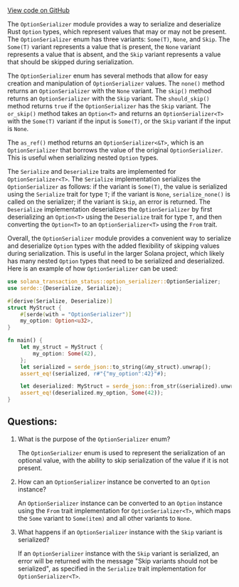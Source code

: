 
[View code on GitHub](https://github.com/solana-labs/solana/blob/master/transaction-status/src/option_serializer.rs)

The `OptionSerializer` module provides a way to serialize and deserialize Rust `Option` types, which represent values that may or may not be present. The `OptionSerializer` enum has three variants: `Some(T)`, `None`, and `Skip`. The `Some(T)` variant represents a value that is present, the `None` variant represents a value that is absent, and the `Skip` variant represents a value that should be skipped during serialization.

The `OptionSerializer` enum has several methods that allow for easy creation and manipulation of `OptionSerializer` values. The `none()` method returns an `OptionSerializer` with the `None` variant. The `skip()` method returns an `OptionSerializer` with the `Skip` variant. The `should_skip()` method returns `true` if the `OptionSerializer` has the `Skip` variant. The `or_skip()` method takes an `Option<T>` and returns an `OptionSerializer<T>` with the `Some(T)` variant if the input is `Some(T)`, or the `Skip` variant if the input is `None`.

The `as_ref()` method returns an `OptionSerializer<&T>`, which is an `OptionSerializer` that borrows the value of the original `OptionSerializer`. This is useful when serializing nested `Option` types.

The `Serialize` and `Deserialize` traits are implemented for `OptionSerializer<T>`. The `Serialize` implementation serializes the `OptionSerializer` as follows: if the variant is `Some(T)`, the value is serialized using the `Serialize` trait for type `T`; if the variant is `None`, `serialize_none()` is called on the serializer; if the variant is `Skip`, an error is returned. The `Deserialize` implementation deserializes the `OptionSerializer` by first deserializing an `Option<T>` using the `Deserialize` trait for type `T`, and then converting the `Option<T>` to an `OptionSerializer<T>` using the `From` trait.

Overall, the `OptionSerializer` module provides a convenient way to serialize and deserialize `Option` types with the added flexibility of skipping values during serialization. This is useful in the larger Solana project, which likely has many nested `Option` types that need to be serialized and deserialized. Here is an example of how `OptionSerializer` can be used:

```rust
use solana_transaction_status::option_serializer::OptionSerializer;
use serde::{Deserialize, Serialize};

#[derive(Serialize, Deserialize)]
struct MyStruct {
    #[serde(with = "OptionSerializer")]
    my_option: Option<u32>,
}

fn main() {
    let my_struct = MyStruct {
        my_option: Some(42),
    };
    let serialized = serde_json::to_string(&my_struct).unwrap();
    assert_eq!(serialized, r#"{"my_option":42}"#);

    let deserialized: MyStruct = serde_json::from_str(&serialized).unwrap();
    assert_eq!(deserialized.my_option, Some(42));
}
```
## Questions: 
 1. What is the purpose of the `OptionSerializer` enum?
    
    The `OptionSerializer` enum is used to represent the serialization of an optional value, with the ability to skip serialization of the value if it is not present.

2. How can an `OptionSerializer` instance be converted to an `Option` instance?
    
    An `OptionSerializer` instance can be converted to an `Option` instance using the `From` trait implementation for `OptionSerializer<T>`, which maps the `Some` variant to `Some(item)` and all other variants to `None`.

3. What happens if an `OptionSerializer` instance with the `Skip` variant is serialized?
    
    If an `OptionSerializer` instance with the `Skip` variant is serialized, an error will be returned with the message "Skip variants should not be serialized", as specified in the `Serialize` trait implementation for `OptionSerializer<T>`.